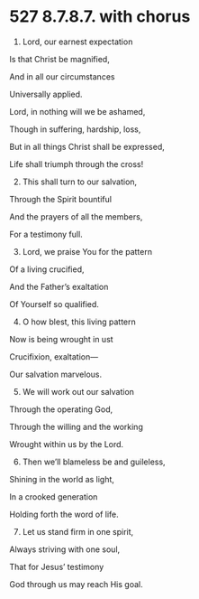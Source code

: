 # 527 8.7.8.7. with chorus

1.  Lord, our earnest expectation

Is that Christ be magnified,

And in all our circumstances

Universally applied.

Lord, in nothing will we be ashamed,

Though in suffering, hardship, loss,

But in all things Christ shall be expressed,

Life shall triumph through the cross!

2.  This shall turn to our salvation,

Through the Spirit bountiful

And the prayers of all the members,

For a testimony full.

3.  Lord, we praise You for the pattern

Of a living crucified,

And the Father’s exaltation

Of Yourself so qualified.

4.  O how blest, this living pattern

Now is being wrought in ust

Crucifixion, exaltation—

Our salvation marvelous.

5.  We will work out our salvation

Through the operating God,

Through the willing and the working

Wrought within us by the Lord.

6.  Then we’ll blameless be and guileless,

Shining in the world as light,

In a crooked generation

Holding forth the word of life.

7.  Let us stand firm in one spirit,

Always striving with one soul,

That for Jesus’ testimony

God through us may reach His goal.

